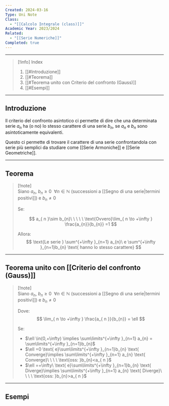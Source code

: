 ```yaml
---
Created: 2024-03-16
Type: Uni Note
Class:
  - "[[Calcolo Integrale (class)]]"
Academic Year: 2023/2024
Related:
  - "[[Serie Numeriche]]"
Completed: true
---
```

---

>[!info] Index
>1. [[#Introduzione]]
>2. [[#Teorema]]
>3. [[#Teorema unito con Criterio del confronto (Gauss)]]
>4. [[#Esempi]]

---
## Introduzione
Il criterio del confronto asintotico ci permette di dire che una determinata serie $a_{n}$ ha (o no) lo stesso carattere di una serie $b_{n}$, se $a_{n}$ e $b_{n}$ sono asintoticamente equivalenti.

Questo ci permette di trovare il carattere di una serie confrontandola con serie più semplici da studiare come [[Serie Armoniche]] e [[Serie Geometriche]].

---
## Teorema

>[!note] \
>Siano $a_{ n },\ b_{n} \geq 0\ \ \forall n\in\mathbb{N}$ (successioni a [[Segno di una serie|termini positivi]]) e $b_{n}\not=0$
>
>Se:
>
>$$
>a_{ n }\sim b_{n}\ \ \ \ \ \text{Ovvero}\lim_{ n \to +\infty } \frac{a_{n}}{b_{n}} =1
>$$
>
>Allora:
>$$
>\text{Le serie } \sum^{+\infty }_{n=1} a_{n}\ e \sum^{+\infty }_{n=1}b_{n} \text{ hanno lo stesso carattere}
>$$

---
## Teorema unito con [[Criterio del confronto (Gauss)]]

>[!note] \
>Siano $a_{ n },\ b_{n} \geq 0\ \ \forall n\in\mathbb{N}$ (successioni a [[Segno di una serie|termini positivi]]) e $b_{n}\not=0$
>
>Dove:
>$$
>\lim_{ n \to +\infty }  \frac{a_{ n }}{b_{n}} = \ell
>$$
>
>Se:
>- $\ell \in(0,+\infty) \implies \sum\limits^{+\infty }_{n=1} a_{n} = \sum\limits^{+\infty }_{n=1}b_{n}$
>- $\ell =0 \text{ e}\sum\limits^{+\infty }_{n=1}b_{n} \text{ Converge}\implies \sum\limits^{+\infty }_{n=1} a_{n} \text{ Converge}\ \ \ \ \text{oss: }b_{n}<a_{ n }$
>- $\ell =+\infty\ \text{ e}\sum\limits^{+\infty }_{n=1}b_{n} \text{ Diverge}\implies \sum\limits^{+\infty }_{n=1} a_{n} \text{ Diverge}\ \ \ \ \text{oss: }b_{n}>a_{ n }$

---
## Esempi

